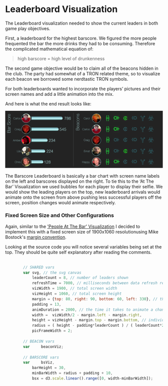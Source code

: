Leaderboard Visualization
=============

The Leaderboard visualization needed to show the current leaders in both game play objectives.

First, a leaderboard for the highest barscore. We figured the more people frequented the bar the more drinks they had to be consuming.  Therefore the complicated mathematical equation of:

> high barscore = high level of drunkenness

The second game objective would be to claim all of the beacons hidden in the club. The party had somewhat of a TRON related theme, so to visualize each beacon we borrowed some nerdtastic TRON symbols.

For both leaderboards wanted to incorporate the players’ pictures and their screen names and add a little animation into the mix.

And here is what the end result looks like:

![alt text](/img/visualization-banner.jpg "Leaderboard Visualization")

The Barscore Leaderboard is basically a bar chart with screen name labels on the left and barscores displayed on the right. To tie this to the ‘At The Bar’ Visualization we used bubbles for each player to display their selfie. We would show the leading players on the top, new leaderboard arrivals would animate onto the screen from above pushing less successful players off the screen, position changes would animate respectively.

### Fixed Screen Size and Other Configurations

Again, similar to the ['People At The Bar' Visualization](/bar/) I decided to implement this with a fixed screen size of 1900x1060 resolutionusing Mike Bostock's [margin convention](http://bl.ocks.org/mbostock/3019563).

Looking at the source code you will notice several variables being set at the top. They should be quite self explanatory after reading the comments.

```javascript
		
		// SHARED vars
		var svg, // the svg canvas
			leaderCount = 8, // number of leaders shown
			refreshTime = 7000, // milliseconds between data refresh requests
			vizWidth = 1900, // total screen width
			vizHeight = 1060, // total screen height
			margin = {top: 80, right: 90, bottom: 60, left: 330}, // the margins of each leaderboard
			padding = 13, 
			animDuration = 2000, // the time it takes to animate a change
			width =  vizWidth/2 - margin.left - margin.right, 
			height = vizHeight - margin.top - margin.bottom, // individual leaderboard height
			radius = ( height - padding*leaderCount ) / ( leaderCount*2 ),
			picFrameWidth = 2;
		
		// BEACON vars	
		var 	beaconViz;
			
		// BARSCORE vars
		var 	bsViz,
			barHeight = 30,
			minBarWidth = radius + padding + 10,
			bsx = d3.scale.linear().range([0, width-minBarWidth]);
```



